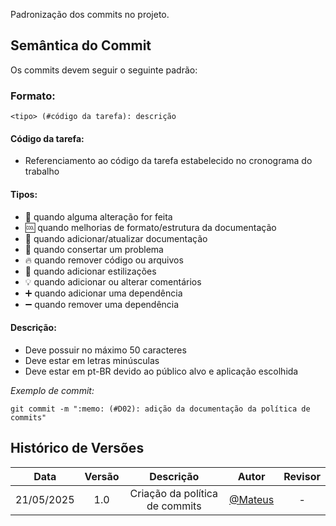 Padronização dos commits no projeto. 

## Semântica do Commit

Os commits devem seguir o seguinte padrão:

### Formato:
```
<tipo> (#código da tarefa): descrição
```

#### Código da tarefa:
- Referenciamento ao código da tarefa estabelecido no cronograma do trabalho

#### Tipos:
- :repeat: quando alguma alteração for feita
- :cool: quando melhorias de formato/estrutura da documentação
- :memo: quando adicionar/atualizar documentação
- :bug: quando consertar um problema
- :fire: quando remover código ou arquivos
- :lipstick: quando adicionar estilizações
- :bulb: quando adicionar ou alterar comentários
- :heavy_plus_sign: quando adicionar uma dependência
- :heavy_minus_sign: quando remover uma dependência

#### Descrição:
- Deve possuir no máximo 50 caracteres
- Deve estar em letras minúsculas
- Deve estar em pt-BR devido ao público alvo e aplicação escolhida

*Exemplo de commit:*
```
git commit -m ":memo: (#D02): adição da documentação da política de commits"
```

## Histórico de Versões


| Data       | Versão | Descrição                                 | Autor             | Revisor          |
| :--------: | :----: | :----------:                              | :---------------: | :---------------:|
| 21/05/2025 |  1.0   | Criação da política de commits           | [@Mateus](https://github.com/MVConsorte)| - |